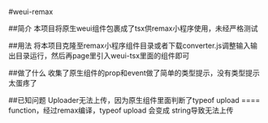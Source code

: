 #weui-remax

##简介
本项目将原生weui组件包裹成了tsx供remax小程序使用，未经严格测试

##用法
将本项目克隆至remax小程序组件目录或者下载converter.js调整输入输出目录运行，然后再page里引入weui-tsx里面的组件即可

##做了什么
收集了原生组件的prop和event做了简单的类型提示，没有类型提示太蛋疼了

##已知问题
Uploader无法上传，因为原生组件里面判断了typeof upload ==== function，经过remax编译，typeof upload 会变成 string导致无法上传


